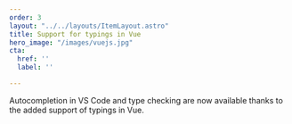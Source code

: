 ```yaml
---
order: 3
layout: "../../layouts/ItemLayout.astro"
title: Support for typings in Vue
hero_image: "/images/vuejs.jpg"
cta:
  href: ''
  label: ''

---
```

Autocompletion in VS Code and type checking are now available thanks to the added support of typings in Vue.